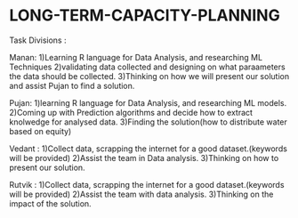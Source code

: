 # LONG-TERM-CAPACITY-PLANNING
Task Divisions :

Manan:
1)Learning R language for Data Analysis, and researching ML Techniques
2)validating data collected and designing on what paraameters the data should be collected.
3)Thinking on how we will present our solution and assist Pujan to find a solution.

Pujan:
1)learning R language for Data Analysis, and researching ML models.
2)Coming up with Prediction algorithms and decide how to extract knolwedge for analysed data.
3)Finding the solution(how to distribute water based on equity)

Vedant :
1)Collect data, scrapping the internet for a good dataset.(keywords will be provided)
2)Assist the team in Data analysis.
3)Thinking on how to present our solution.

Rutvik :
1)Collect data, scrapping the internet for a good dataset.(keywords will be provided)
2)Assist the team with data analysis.
3)Thinking on the impact of the solution.


